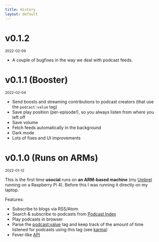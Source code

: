 ```yaml
---
title: History
layout: default
---
```


<h1 id="v0.1.2">v0.1.2</h1>
<small>2022-02-09</small>

* A couple of bugfixes in the way we deal with podcast feeds.

<h1 id="v0.1.1">v0.1.1 (Booster)</h1>
<small>2022-02-04</small>

* Send boosts and streaming contributions to podcast creators (that use the `podcast:value` tag)
* Save play position (per-episode!), so you always listen from where you left off
* Save volume
* Fetch feeds automatically in the background
* Dark mode
* Lots of fixes and UI improvements

<h1 id="v0.1.0">v0.1.0 (Runs on ARMs)</h1>
<small>2022-01-12</small>

This is the first time **usocial** runs on **an ARM-based machine** (my [Umbrel](https://getumbrel.com/) running on a Raspberry Pi 4). Before this I was running it directly on my laptop.

Features:

* Subscribe to blogs via RSS/Atom
* Search & subscribe to podcasts from [Podcast Index](https://podcastindex.org)
* Play podcasts in browser
* Parse the [podcast:value](https://github.com/Podcastindex-org/podcast-namespace/blob/main/value/value.md) tag and keep track of the amount of time listened for podcasts using this tag (see [karma](/karma))
* Fever-like [API](/api)
